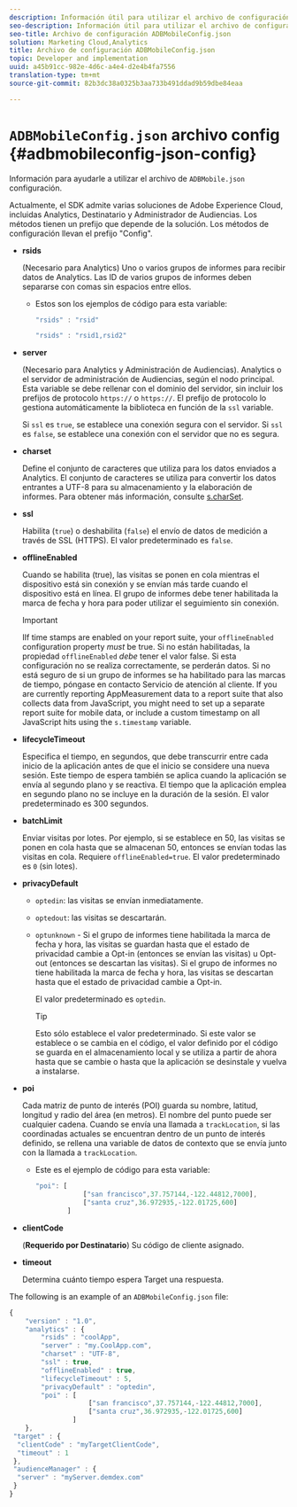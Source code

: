 ```yaml
---
description: Información útil para utilizar el archivo de configuración JSON de ADBMobile.
seo-description: Información útil para utilizar el archivo de configuración JSON de ADBMobile.
seo-title: Archivo de configuración ADBMobileConfig.json
solution: Marketing Cloud,Analytics
title: Archivo de configuración ADBMobileConfig.json
topic: Developer and implementation
uuid: a45b91cc-982e-4d6c-a4e4-d2e4b4fa7556
translation-type: tm+mt
source-git-commit: 82b3dc38a0325b3aa733b491ddad9b59dbe84eaa

---
```



# `ADBMobileConfig.json` archivo config {#adbmobileconfig-json-config}

Información para ayudarle a utilizar el archivo de `ADBMobile.json` configuración.

Actualmente, el SDK admite varias soluciones de Adobe Experience Cloud, incluidas Analytics, Destinatario y Administrador de Audiencias. Los métodos tienen un prefijo que depende de la solución. Los métodos de configuración llevan el prefijo &quot;Config&quot;.

* **rsids**

   (Necesario para Analytics) Uno o varios grupos de informes para recibir datos de Analytics. Las ID de varios grupos de informes deben separarse con comas sin espacios entre ellos.

   * Estos son los ejemplos de código para esta variable:

      ```js
      "rsids" : "rsid"
      ```

      ```js
      "rsids" : "rsid1,rsid2"
      ```

* **server**

   (Necesario para Analytics y Administración de Audiencias). Analytics o el servidor de administración de Audiencias, según el nodo principal. Esta variable se debe rellenar con el dominio del servidor, sin incluir los prefijos de protocolo `https://` o `https://`. El prefijo de protocolo lo gestiona automáticamente la biblioteca en función de la `ssl` variable.

   Si `ssl` es `true`, se establece una conexión segura con el servidor. Si `ssl` es `false`, se establece una conexión con el servidor que no es segura.

* **charset**

   Define el conjunto de caracteres que utiliza para los datos enviados a Analytics. El conjunto de caracteres se utiliza para convertir los datos entrantes a UTF-8 para su almacenamiento y la elaboración de informes. Para obtener más información, consulte [s.charSet](https://docs.adobe.com/content/help/en/analytics/implementation/vars/config-vars/charset.html).

* **ssl**

   Habilita (`true`) o deshabilita (`false`) el envío de datos de medición a través de SSL (HTTPS). El valor predeterminado es `false`.

* **offlineEnabled**

   Cuando se habilita (true), las visitas se ponen en cola mientras el dispositivo está sin conexión y se envían más tarde cuando el dispositivo está en línea. El grupo de informes debe tener habilitada la marca de fecha y hora para poder utilizar el seguimiento sin conexión.

   >[!IMPORTANT]
   >
   >IIf time stamps are enabled on your report suite, your `offlineEnabled` configuration property *must* be true. Si no están habilitadas, la propiedad `offlineEnabled` *debe* tener el valor false. Si esta configuración no se realiza correctamente, se perderán datos. Si no está seguro de si un grupo de informes se ha habilitado para las marcas de tiempo, póngase en contacto Servicio de atención al cliente. If you are currently reporting AppMeasurement data to a report suite that also collects data from JavaScript, you might need to set up a separate report suite for mobile data, or include a custom timestamp on all JavaScript hits using the `s.timestamp` variable.

* **lifecycleTimeout**

   Especifica el tiempo, en segundos, que debe transcurrir entre cada inicio de la aplicación antes de que el inicio se considere una nueva sesión. Este tiempo de espera también se aplica cuando la aplicación se envía al segundo plano y se reactiva. El tiempo que la aplicación emplea en segundo plano no se incluye en la duración de la sesión. El valor predeterminado es 300 segundos.

* **batchLimit**

   Enviar visitas por lotes. Por ejemplo, si se establece en 50, las visitas se ponen en cola hasta que se almacenan 50, entonces se envían todas las visitas en cola. Requiere `offlineEnabled=true`. El valor predeterminado es `0` (sin lotes).

* **privacyDefault**

   * `optedin`: las visitas se envían inmediatamente.
   * `optedout`: las visitas se descartarán.
   * `optunknown` - Si el grupo de informes tiene habilitada la marca de fecha y hora, las visitas se guardan hasta que el estado de privacidad cambie a Opt-in (entonces se envían las visitas) u Opt-out (entonces se descartan las visitas). Si el grupo de informes no tiene habilitada la marca de fecha y hora, las visitas se descartan hasta que el estado de privacidad cambie a Opt-in.

      El valor predeterminado es `optedin`.

      >[!TIP]
      >
      >Esto sólo establece el valor predeterminado. Si este valor se establece o se cambia en el código, el valor definido por el código se guarda en el almacenamiento local y se utiliza a partir de ahora hasta que se cambie o hasta que la aplicación se desinstale y vuelva a instalarse.

* **poi**

   Cada matriz de punto de interés (POI) guarda su nombre, latitud, longitud y radio del área (en metros). El nombre del punto puede ser cualquier cadena. Cuando se envía una llamada a `trackLocation`, si las coordinadas actuales se encuentran dentro de un punto de interés definido, se rellena una variable de datos de contexto que se envía junto con la llamada a `trackLocation`.

   * Este es el ejemplo de código para esta variable:

      ```js
      "poi": [
                  ["san francisco",37.757144,-122.44812,7000], 
                  ["santa cruz",36.972935,-122.01725,600] 
              ]
      ```

* **clientCode**

   (**Requerido por Destinatario**) Su código de cliente asignado.

* **timeout**

   Determina cuánto tiempo espera Target una respuesta.

The following is an example of an `ADBMobileConfig.json` file:

```js
{ 
    "version" : "1.0", 
    "analytics" : { 
        "rsids" : "coolApp", 
        "server" : "my.CoolApp.com", 
        "charset" : "UTF-8", 
        "ssl" : true, 
        "offlineEnabled" : true, 
        "lifecycleTimeout" : 5, 
        "privacyDefault" : "optedin", 
        "poi" : [ 
                    ["san francisco",37.757144,-122.44812,7000], 
                    ["santa cruz",36.972935,-122.01725,600] 
                ] 
    }, 
 "target" : { 
  "clientCode" : "myTargetClientCode", 
  "timeout" : 1 
 }, 
 "audienceManager" : { 
  "server" : "myServer.demdex.com" 
 } 
}
```


